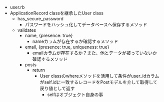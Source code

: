 - user.rb
- ApplicationRecord classを継承したUser class
  - has_secure_password
    - パスワードをハッシュ化してデータベースへ保存するメソッド
  - validates
    - name, {presence: true}
      - nameカラムが存在するか確認するメソッド
    - email, {presence: true, uniqueness: true}
      - emailカラムが存在するか？また、他とデータが被っていないか確認するメソッド
    - posts
      - return
        - User classのwhereメソッドを活用して条件がuser_idカラムがself.idに一致するレコードをPostモデルを介して取得して戻り値として返す
          - selfはオブジェクト自身の事